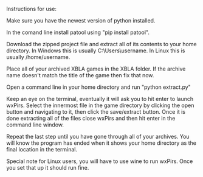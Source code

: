 Instructions for use:

Make sure you have the newest version of python installed.

In the comand line install patool using "pip install patool".

Download the zipped project file and extract all of its contents to your home directory.
In Windows this is usually C:\Users\username.
In Linux this is usually /home/username.

Place all of your archived XBLA games in the XBLA folder.
If the archive name doesn't match the title of the game then fix that now.

Open a command line in your home directory and run "python extract.py"

Keep an eye on the terminal, eventually it will ask you to hit enter to launch wxPirs.
Select the innermost file in the game directory by clicking the open button and navigating to it, then click the save/extract button.
Once it is done extracting all of the files close wxPirs and then hit enter in the command line window.

Repeat the last step until you have gone through all of your archives. You will know the program has ended when it shows your home directory as the final location in the terminal.

Special note for Linux users, you will have to use wine to run wxPirs. Once you set that up it should run fine.